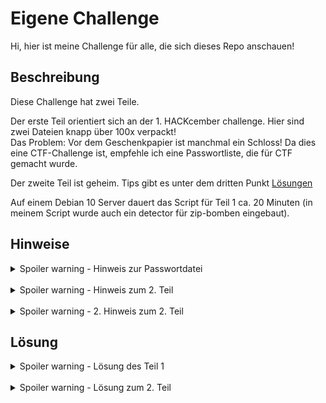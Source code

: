 # Eigene Challenge

Hi, hier ist meine Challenge für alle, die sich dieses Repo anschauen!

## Beschreibung

Diese Challenge hat zwei Teile.

Der erste Teil orientiert sich an der 1. HACKcember challenge. Hier sind zwei Dateien knapp über 100x verpackt!
<br>Das Problem: Vor dem Geschenkpapier ist manchmal ein Schloss! Da dies eine CTF-Challenge ist, empfehle ich eine Passwortliste, die für CTF gemacht wurde.

Der zweite Teil ist geheim.
Tips gibt es unter dem dritten Punkt [Lösungen](README.md#lsung)

Auf einem Debian 10 Server dauert das Script für Teil 1 ca. 20 Minuten (in meinem Script wurde auch ein detector für zip-bomben eingebaut).
## Hinweise

<details>
  <summary>Spoiler warning - Hinweis zur Passwortdatei</summary>
  Eine beliebte Passwort-Datei für CTF-Challenges ist rockyou.txt<br>
  Aus dieser Datei wurden zufällige Passwörter ausgewählt.
</details>
<br>
<details>
  <summary>Spoiler warning - Hinweis zum 2. Teil</summary>
  xor
</details>
<br>
<details>
  <summary>Spoiler warning - 2. Hinweis zum 2. Teil</summary>
  One Time Pad
</details>

## Lösung

<details>
  <summary>Spoiler warning - Lösung des Teil 1</summary>

  Als Erstes musst du das Geschenkpapier entfernen.
  Leider ist am Geschenkpapier manchmal ein Schloss.
  Was bedeutet das?
  Du musst ein Script schreiben, dass
  1. das Geschenkpapier entfernt und
  2. immer wenn ein Schloss vor dem Geschenkpapier ist, dieses knackt.

  Als Erstes müssen Pakete importiert werden:
  * os: Löschen der entpackten Dateien und Inhalte eines Ordners Auflisten 
  * zipfile: Entpacken der Dateien
  ~~~python3
  import os
  import zipfile
  ~~~
  Als Nächstes muss eine Passwort-Datei (ich nehme Teile der rockyou.txt) eingelesen und eine eine Funktion definiert werden, die
  1. die Datei entpackt,
  2. eine Dictionary-Attacke macht und
  3. die alte Datei löscht.
  Wir nennen diese Funktion extract()
  ~~~python3
  with open("rockyou-short.txt") as f:
      passwords = f.read().split("\n")

  def extract(filename):
      filename = "extracted/" + filename # Zip-Datei wird in extracted/ abgelegt
      z = zipfile.ZipFile(filename)
      try:
          z.extractall()
      except RuntimeError: # Error, der durch ein falsches Passwort ausgelöst wird
          for pw in passwords:
              try:
                  z.extractall(pwd=str.encode(pw))
                  break #wenn das script bis hier gekommen ist, stoppt es die for-Schleife
              except RuntimeError:
                  pass
      os.remove(filename) # löscht die ursprüngliche Datei
  ~~~
  Fast geschafft: jetzt muss diese Funktion nur noch aufgerufen werden
  ~~~python3
  if __name__ == "__main__":
      while True:
          dirlist = os.listdir("extracted") # speichert alle Dateien in extracted/ in ein Array
          zipcounter = 0 # zähler für Zip-Dateien
          for file in dirlist:
              if file.endswith(".zip"):
                  extract(file)
                  zipcounter += 1
          if zipcounter == 0:
              break
  ~~~
  
</details>
<br>
<details>
  <summary>Spoiler warning - Lösung zum 2. Teil</summary>
  Eine Erklärung zu diesem Teil kommt demnächst.

  Falls ihr auch mit den beiden Hinweisen nicht weiterkommt, tut ihr das hoffentlich nach <a href="https://youtu.be/RowdpaEQPUA">diesem Video</a>!
</details>
